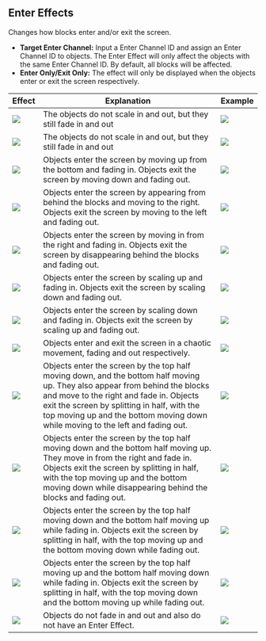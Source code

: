 ## Enter Effects
Changes how blocks enter and/or exit the screen.

- **Target Enter Channel:** Input a Enter Channel ID and assign an Enter Channel ID to objects. The Enter Effect will only affect the objects with the same Enter Channel ID. By default, all blocks will be affected.
- **Enter Only/Exit Only:** The effect will only be displayed when the objects enter or exit the screen respectively.

| Effect | Explanation | Example |
| -------------------------------------------------------- | -------------------------------------------------------- | -------------- |
| ![](https://guia.editorgd.xyz/assets/img/figures/142.png) | The objects do not scale in and out, but they still fade in and out | ![](https://guia.editorgd.xyz/assets/img/figures/143.png) |
| ![](https://guia.editorgd.xyz/assets/img/figures/144.png) | The objects do not scale in and out, but they still fade in and out | ![](https://guia.editorgd.xyz/assets/img/figures/145.png) |
| ![](https://guia.editorgd.xyz/assets/img/figures/146.png) | Objects enter the screen by moving up from the bottom and fading in. Objects exit the screen by moving down and fading out. | ![](https://guia.editorgd.xyz/assets/img/figures/147.png) |
| ![](https://guia.editorgd.xyz/assets/img/figures/148.png) | Objects enter the screen by appearing from behind the blocks and moving to the right. Objects exit the screen by moving to the left and fading out. | ![](https://guia.editorgd.xyz/assets/img/figures/149.png) |
| ![](https://guia.editorgd.xyz/assets/img/figures/150.png) | Objects enter the screen by moving in from the right and fading in. Objects exit the screen by disappearing behind the blocks and fading out. | ![](https://guia.editorgd.xyz/assets/img/figures/151.png) |
| ![](https://guia.editorgd.xyz/assets/img/figures/152.png) | Objects enter the screen by scaling up and fading in. Objects exit the screen by scaling down and fading out. | ![](https://guia.editorgd.xyz/assets/img/figures/153.png) |
| ![](https://guia.editorgd.xyz/assets/img/figures/154.png) | Objects enter the screen by scaling down and fading in. Objects exit the screen by scaling up and fading out. | ![](https://guia.editorgd.xyz/assets/img/figures/155.png) |
| ![](https://guia.editorgd.xyz/assets/img/figures/156.png) | Objects enter and exit the screen in a chaotic movement, fading and out respectively. | ![](https://guia.editorgd.xyz/assets/img/figures/157.png) |
| ![](https://guia.editorgd.xyz/assets/img/figures/158.png) | Objects enter the screen by the top half moving down, and the bottom half moving up. They also appear from behind the blocks and move to the right and fade in. Objects exit the screen by splitting in half, with the top moving up and the bottom moving down while moving to the left and fading out. | ![](https://guia.editorgd.xyz/assets/img/figures/159.png) |
| ![](https://guia.editorgd.xyz/assets/img/figures/160.png) | Objects enter the screen by the top half moving down and the bottom half moving up. They move in from the right and fade in. Objects exit the screen by splitting in half, with the top moving up and the bottom moving down while disappearing behind the blocks and fading out. | ![](https://guia.editorgd.xyz/assets/img/figures/161.png) |
| ![](https://guia.editorgd.xyz/assets/img/figures/162.png) | Objects enter the screen by the top half moving down and the bottom half moving up while fading in. Objects exit the screen by splitting in half, with the top moving up and the bottom moving down while fading out. | ![](https://guia.editorgd.xyz/assets/img/figures/163.png) |
| ![](https://guia.editorgd.xyz/assets/img/figures/164.png) | Objects enter the screen by the top half moving up and the bottom half moving down while fading in. Objects exit the screen by splitting in half, with the top moving down and the bottom moving up while fading out. | ![](https://guia.editorgd.xyz/assets/img/figures/165.png) |
| ![](https://guia.editorgd.xyz/assets/img/figures/166.png) | Objects do not fade in and out and also do not have an Enter Effect. | ![](https://guia.editorgd.xyz/assets/img/figures/167.png) |